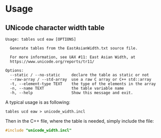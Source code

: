 # Usage

## UNicode character width table

```shell
Usage: tables ucd eaw [OPTIONS]

  Generate tables from the EastAsianWidth.txt source file.

  For more information, see UAX #11: East Asian Width, at
  https://www.unicode.org/reports/tr11/

Options:
  --static / --no-static     declare the table as static or not
  --raw-array / --std-array  use a raw C array or C++ std::array
  -t, --element-type TEXT    the type of the elements in the array
  -n, --name TEXT            the table variable name
  -h, --help                 Show this message and exit.
```

A typical usage is as following:

```shell
tables ucd eaw > unicode_width.incl
```

Then in the C++ file, where the table is needed, simply include the file:

```cpp
#include "unicode_width.incl"
```
